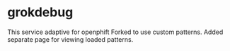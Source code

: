 grokdebug
=========
This service adaptive for openphift
Forked to use custom patterns.
Added separate page for viewing loaded patterns.
